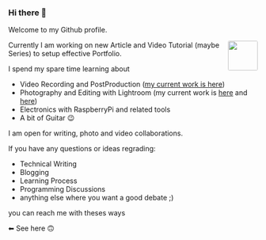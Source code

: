 ### Hi there 👋

<!--
**pankajpatel/pankajpatel** is a ✨ _special_ ✨ repository because its `README.md` (this file) appears on your GitHub profile.

Here are some ideas to get you started:

- 🔭 I’m currently working on ...
- 🌱 I’m currently learning ...
- 👯 I’m looking to collaborate on ...
- 🤔 I’m looking for help with ...
- 💬 Ask me about ...
- 📫 How to reach me: ...
- 😄 Pronouns: ...
- ⚡ Fun fact: ...
-->

Welcome to my Github profile.

<img src="https://time2hack.com/favicon.png" height="60" align="right" style="float:right; border-radius: 3px;overflow: hidden;"/>

Currently I am working on new Article and Video Tutorial (maybe Series) to setup effective Portfolio.

I spend my spare time learning about 
- Video Recording and PostProduction ([my current work is here](https://www.youtube.com/channel/UCRu_FdU1qAuCbS2HqyZNwZA))
- Photography and Editing with Lightroom (my current work is [here](https://www.instagram.com/pankaj_patel) and [here](https://unsplash.com/@pankajpatel))
- Electronics with RaspberryPi and related tools
- A bit of Guitar 😉 

I am open for writing, photo and video collaborations.

If you have any questions or ideas regrading:
- Technical Writing
- Blogging
- Learning Process
- Programming Discussions
- anything else where you want a good debate ;) 

you can reach me with theses ways

⬅ See here 🙃
